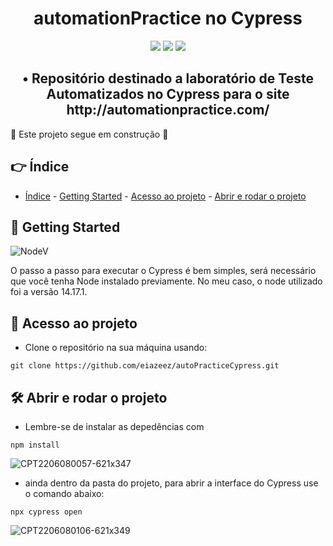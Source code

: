 <h1 align="center"> automationPractice no Cypress </h1>

<p align="center">
<img src="https://img.shields.io/badge/LICENSE-MIT-green"/> 
<img src="https://img.shields.io/badge/CYPRESS-9.7.0-brightgreen"/>
<img src="https://img.shields.io/badge/STATUS-WORKING-yellow"/>
</p>

<h2 align="center"> • Repositório destinado a laboratório de Teste Automatizados no Cypress para o site http://automationpractice.com/ </h2>

:construction: Este projeto segue em construção :construction:

## 👉 Índice 

* [Índice](#-índice) - [Getting Started](#-getting-started) - [Acesso ao projeto](#-acesso-ao-projeto) - [Abrir e rodar o projeto](#️-abrir-e-rodar-o-projeto)


## 🏁 Getting Started

![NodeV](https://img.shields.io/badge/NODE-14.17.1-blue)

O passo a passo para executar o Cypress é bem simples, será necessário que você tenha Node instalado previamente. No meu caso, o node utilizado foi a versão 14.17.1.

## 📁 Acesso ao projeto

* Clone o repositório na sua máquina usando:
```
git clone https://github.com/eiazeez/autoPracticeCypress.git 
```

## 🛠️ Abrir e rodar o projeto

* Lembre-se de instalar as depedências com
```
npm install
```
![CPT2206080057-621x347](https://user-images.githubusercontent.com/92765887/172528698-9dbcfb13-1319-448d-9b3a-b60bb2878b8f.gif)


* ainda dentro da pasta do projeto, para abrir a interface do Cypress use o comando abaixo:
```
npx cypress open
```
![CPT2206080106-621x349](https://user-images.githubusercontent.com/92765887/172529378-ecf15eec-8443-4a7f-8a84-c3db8304196b.gif)




